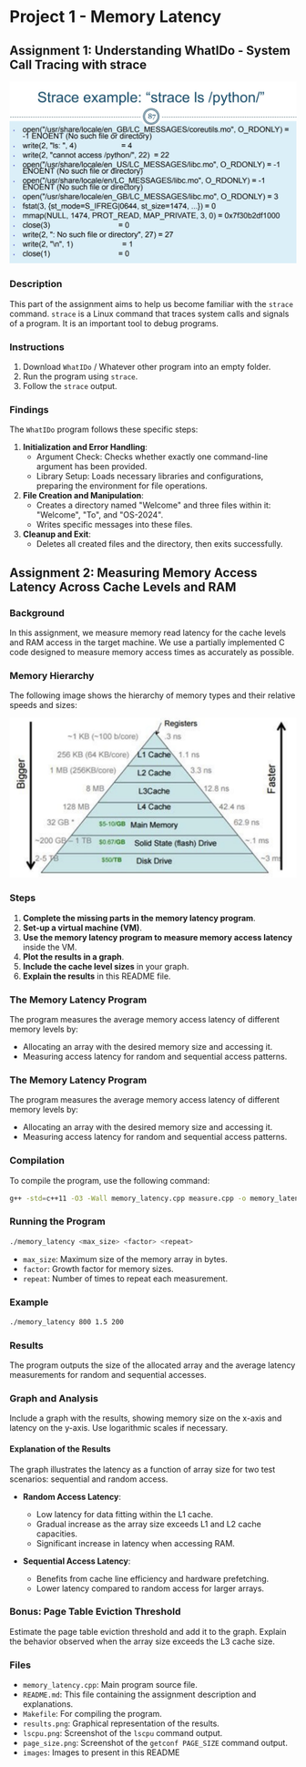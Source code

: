 # Project 1 - Memory Latency

## Assignment 1: Understanding WhatIDo - System Call Tracing with strace

<img src="images/strace.jpeg" alt="Strace Command" width="550">

### Description
This part of the assignment aims to help us become familiar with the `strace` command. `strace` is a Linux command that traces system calls and signals of a program. It is an important tool to debug programs.

### Instructions
1. Download `WhatIDo` / Whatever other program into an empty folder.
2. Run the program using `strace`.
3. Follow the `strace` output.

### Findings
The `WhatIDo` program follows these specific steps:
1. **Initialization and Error Handling**:
   - Argument Check: Checks whether exactly one command-line argument has been provided.
   - Library Setup: Loads necessary libraries and configurations, preparing the environment for file operations.
2. **File Creation and Manipulation**:
   - Creates a directory named "Welcome" and three files within it: "Welcome", "To", and "OS-2024".
   - Writes specific messages into these files.
3. **Cleanup and Exit**:
   - Deletes all created files and the directory, then exits successfully.

## Assignment 2: Measuring Memory Access Latency Across Cache Levels and RAM

### Background
In this assignment, we measure memory read latency for the cache levels and RAM access in the target machine. We use a partially implemented C code designed to measure memory access times as accurately as possible.

### Memory Hierarchy
The following image shows the hierarchy of memory types and their relative speeds and sizes:

<img src="images/memory.jpeg" alt="Memory Hierarchy" width="600">

### Steps
1. **Complete the missing parts in the memory latency program**.
2. **Set-up a virtual machine (VM)**.
3. **Use the memory latency program to measure memory access latency** inside the VM.
4. **Plot the results in a graph**.
5. **Include the cache level sizes** in your graph.
6. **Explain the results** in this README file.

### The Memory Latency Program
The program measures the average memory access latency of different memory levels by:
- Allocating an array with the desired memory size and accessing it.
- Measuring access latency for random and sequential access patterns.

### The Memory Latency Program
The program measures the average memory access latency of different memory levels by:
- Allocating an array with the desired memory size and accessing it.
- Measuring access latency for random and sequential access patterns.

### Compilation
To compile the program, use the following command:
```sh
g++ -std=c++11 -O3 -Wall memory_latency.cpp measure.cpp -o memory_latency
```

### Running the Program
```sh
./memory_latency <max_size> <factor> <repeat>
```
- `max_size`: Maximum size of the memory array in bytes.
- `factor`: Growth factor for memory sizes.
- `repeat`: Number of times to repeat each measurement.

### Example
```sh
./memory_latency 800 1.5 200
```

### Results
The program outputs the size of the allocated array and the average latency measurements for random and sequential accesses.

### Graph and Analysis
Include a graph with the results, showing memory size on the x-axis and latency on the y-axis. Use logarithmic scales if necessary.

#### Explanation of the Results
The graph illustrates the latency as a function of array size for two test scenarios: sequential and random access.

- **Random Access Latency**:
  - Low latency for data fitting within the L1 cache.
  - Gradual increase as the array size exceeds L1 and L2 cache capacities.
  - Significant increase in latency when accessing RAM.

- **Sequential Access Latency**:
  - Benefits from cache line efficiency and hardware prefetching.
  - Lower latency compared to random access for larger arrays.

### Bonus: Page Table Eviction Threshold
Estimate the page table eviction threshold and add it to the graph. Explain the behavior observed when the array size exceeds the L3 cache size.

### Files
- `memory_latency.cpp`: Main program source file.
- `README.md`: This file containing the assignment description and explanations.
- `Makefile`: For compiling the program.
- `results.png`: Graphical representation of the results.
- `lscpu.png`: Screenshot of the `lscpu` command output.
- `page_size.png`: Screenshot of the `getconf PAGE_SIZE` command output.
- `images`: Images to present in this README
